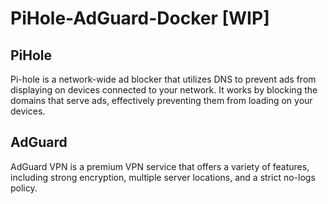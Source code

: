 # PiHole-AdGuard-Docker [WIP]
## PiHole 
Pi-hole is a network-wide ad blocker that utilizes DNS to prevent ads from displaying on devices connected to your network. It works by blocking the domains that serve ads, effectively preventing them from loading on your devices.
## AdGuard
AdGuard VPN is a premium VPN service that offers a variety of features, including strong encryption, multiple server locations, and a strict no-logs policy.

